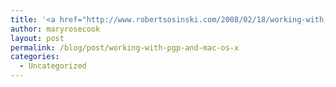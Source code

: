 ```yaml
---
title: '<a href="http://www.robertsosinski.com/2008/02/18/working-with-pgp-and-mac-os-x/">Working with PGP and Mac OS X</a>'
author: maryrosecook
layout: post
permalink: /blog/post/working-with-pgp-and-mac-os-x
categories:
  - Uncategorized
---
```

